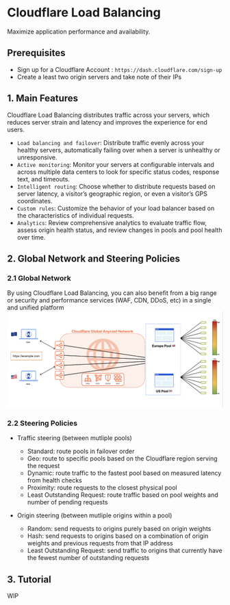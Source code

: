 
# Cloudflare Load Balancing

Maximize application performance and availability.

## Prerequisites

*  Sign up for a Cloudflare Account : `https://dash.cloudflare.com/sign-up`
*  Create a least two origin servers and take note of their IPs


## 1. Main Features
Cloudflare Load Balancing distributes traffic across your servers, which reduces server strain and latency and improves the experience for end users.

* `Load balancing and failover`: Distribute traffic evenly across your healthy servers, automatically failing over when a server is unhealthy or unresponsive.
* `​​Active monitoring`:  Monitor your servers at configurable intervals and across multiple data centers to look for specific status codes, response text, and timeouts.
* `Intelligent routing`: Choose whether to distribute requests based on server latency, a visitor’s geographic region, or even a visitor’s GPS coordinates.
* `Custom rules`: Customize the behavior of your load balancer based on the characteristics of individual requests.
* `Analytics`: Review comprehensive analytics to evaluate traffic flow, assess origin health status, and review changes in pools and pool health over time.

## 2. Global Network and Steering Policies
### 2.1 Global Network
By using Cloudflare Load Balancing, you can also benefit from a big range or security and performance services (WAF, CDN, DDoS, etc) in a single and unified platform
![Primary DNS](../assets/load_balancing.png)

### 2.2 Steering Policies
* Traffic steering (between mutliple pools)
     * Standard: route pools in failover order
     * Geo: route to specific pools based on the Cloudflare region serving the request
     * Dynamic: route traffic to the fastest pool based on measured latency from health checks
     * Proximity: route requests to the closest physical pool
     * Least Outstanding Request: route traffic based on pool weights and number of pending requests

* Origin steering (between mutliple origins within a pool)
    * Random: send requests to origins purely based on origin weights
    * Hash: send requests to origins based on a combination of origin weights and previous requests from that IP address
    * Least Outstanding Request: send traffic to origins that currently have the fewest number of outstanding requests

## 3. Tutorial
WIP